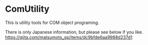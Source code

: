 # ComUtility
This is utility tools for COM object programing.

There is only Japanese information, but please see below if you like.
https://qiita.com/matsumoto_sp/items/dc9bfde6aa9988d237d1
